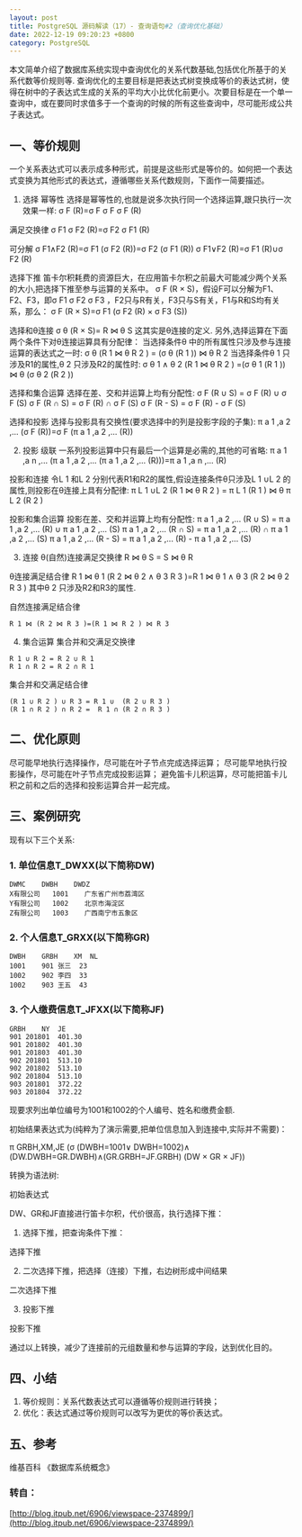 ```yaml
---
layout: post
title: PostgreSQL 源码解读（17）- 查询语句#2（查询优化基础）
date: 2022-12-19 09:20:23 +0800
category: PostgreSQL
---
```


本文简单介绍了数据库系统实现中查询优化的关系代数基础,包括优化所基于的关系代数等价规则等.
查询优化的主要目标是把表达式树变换成等价的表达式树，使得在树中的子表达式生成的关系的平均大小比优化前更小。次要目标是在一个单一查询中，或在要同时求值多于一个查询的时候的所有这些查询中，尽可能形成公共子表达式。

## 一、等价规则
一个关系表达式可以表示成多种形式，前提是这些形式是等价的。如何把一个表达式变换为其他形式的表达式，遵循哪些关系代数规则，下面作一简要描述。

1. 选择
幂等性
选择是幂等性的,也就是说多次执行同一个选择运算,跟只执行一次效果一样:
σ F (R)=σ F σ F σ F (R)

满足交换律
σ F1 σ F2 (R)=σ F2 σ F1 (R)

可分解
σ F1∧F2 (R)=σ F1 (σ F2 (R))=σ F2 (σ F1 (R))
σ F1∨F2 (R)=σ F1 (R)∪σ F2 (R)

选择下推
笛卡尔积耗费的资源巨大，在应用笛卡尔积之前最大可能减少两个关系的大小,把选择下推至参与运算的关系中。
σ F (R × S)，假设F可以分解为F1、F2、F3，即σ F1 σ F2 σ F3 ，F2只与R有关，F3只与S有关，F1与R和S均有关系，那么：
σ F (R × S)=σ F1 (σ F2 (R) × σ F3 (S))

选择和θ连接
σ θ (R × S)= R ⋈ θ S
这其实是θ连接的定义.
另外,选择运算在下面两个条件下对θ连接运算具有分配律：
当选择条件θ 中的所有属性只涉及参与连接运算的表达式之一时:
σ θ (R 1 ⋈ θ R 2 ) = (σ θ (R 1 )) ⋈ θ R 2
当选择条件θ 1 只涉及R1的属性,θ 2 只涉及R2的属性时:
σ θ 1 ∧ θ 2 (R 1 ⋈ θ R 2 ) =(σ θ 1 (R 1 )) ⋈ θ (σ θ 2 (R 2 ))

选择和集合运算
选择在差、交和并运算上均有分配性:
σ F (R ∪ S) = σ F (R) ∪ σ F (S)
σ F (R ∩ S) = σ F (R) ∩ σ F (S)
σ F (R - S) = σ F (R) - σ F (S)

选择和投影
选择与投影具有交换性(要求选择中的列是投影字段的子集):
π a 1 ,a 2 ,... (σ F (R))=σ F (π a 1 ,a 2 ,... (R))

2. 投影
级联
一系列投影运算中只有最后一个运算是必需的,其他的可省略:
π a 1 ,a n ,... (π a 1 ,a 2 ,... (π a 1 ,a 2 ,... (R)))=π a 1 ,a n ,... (R)

投影和连接
令L 1 和L 2 分别代表R1和R2的属性,假设连接条件θ只涉及L 1 ∪L 2 的属性,则投影在θ连接上具有分配律:
π L 1 ∪L 2 (R 1 ⋈ θ R 2 ) = π L 1 (R 1 ) ⋈ θ π L 2 (R 2 )

投影和集合运算
投影在差、交和并运算上均有分配性:
π a 1 ,a 2 ,... (R ∪ S) = π a 1 ,a 2 ,... (R) ∪ π a 1 ,a 2 ,... (S)
π a 1 ,a 2 ,... (R ∩ S) = π a 1 ,a 2 ,... (R) ∩ π a 1 ,a 2 ,... (S)
π a 1 ,a 2 ,... (R - S) = π a 1 ,a 2 ,... (R) - π a 1 ,a 2 ,... (S)

3. 连接
θ(自然)连接满足交换律
R ⋈ θ S =  S ⋈ θ R

θ连接满足结合律
R 1 ⋈ θ 1 (R 2 ⋈ θ 2 ∧ θ 3  R 3 )=R 1 ⋈ θ 1 ∧ θ 3 (R 2 ⋈ θ 2  R 3 )
其中θ 2 只涉及R2和R3的属性.

自然连接满足结合律
```
R 1 ⋈ (R 2 ⋈ R 3 )=(R 1 ⋈ R 2 ) ⋈ R 3
```
4. 集合运算
集合并和交满足交换律
```
R 1 ∪ R 2 = R 2 ∪ R 1
R 1 ∩ R 2 = R 2 ∩ R 1
```
集合并和交满足结合律
```
(R 1 ∪ R 2 ) ∪ R 3 = R 1 ∪  (R 2 ∪ R 3 )
(R 1 ∩ R 2 ) ∩ R 2 =  R 1 ∩ (R 2 ∩ R 3 )
```
## 二、优化原则
尽可能早地执行选择操作，尽可能在叶子节点完成选择运算；
尽可能早地执行投影操作，尽可能在叶子节点完成投影运算；
避免笛卡儿积运算，尽可能把笛卡儿积之前和之后的选择和投影运算合并一起完成。

## 三、案例研究
现有以下三个关系:
### 1. 单位信息T_DWXX(以下简称DW)
```
DWMC	DWBH	DWDZ
X有限公司	1001	广东省广州市荔湾区
Y有限公司	1002	北京市海淀区
Z有限公司	1003	广西南宁市五象区
```
### 2. 个人信息T_GRXX(以下简称GR)
```
DWBH	GRBH	XM	NL
1001	901	张三	23
1002	902	李四	33
1002	903	王五	43
```
### 3. 个人缴费信息T_JFXX(以下简称JF)
```
GRBH	NY	JE
901	201801	401.30
901	201802	401.30
901	201803	401.30
902	201801	513.10
902	201802	513.10
902	201804	513.10
903	201801	372.22
903	201804	372.22
```

现要求列出单位编号为1001和1002的个人编号、姓名和缴费金额.

初始结果表达式为(纯粹为了演示需要,把单位信息加入到连接中,实际并不需要)：

π GRBH,XM,JE (σ (DWBH=1001∨ DWBH=1002)∧ (DW.DWBH=GR.DWBH)∧(GR.GRBH=JF.GRBH) (DW ×  GR ×  JF))

转换为语法树:

初始表达式

DW、GR和JF直接进行笛卡尔积，代价很高，执行选择下推：
1. 选择下推，把查询条件下推：

选择下推

2. 二次选择下推，把选择（连接）下推，右边树形成中间结果

二次选择下推

3. 投影下推

投影下推

通过以上转换，减少了连接前的元组数量和参与运算的字段，达到优化目的。

## 四、小结
1. 等价规则：关系代数表达式可以遵循等价规则进行转换；
2. 优化：表达式通过等价规则可以改写为更优的等价表达式。

## 五、参考
维基百科
《数据库系统概念》

### 转自：
[http://blog.itpub.net/6906/viewspace-2374899/](http://blog.itpub.net/6906/viewspace-2374899/)